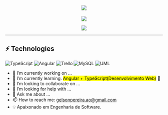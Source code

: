 <h1 align="center">
    <img src="https://readme-typing-svg.herokuapp.com/?font=Righteous&size=35&center=true&vCenter=true&width=500&height=70&duration=4000&lines=Hi+There!+👋;+I'm+Gelson+!;" />
</h1>

<div align="center">  



![](https://github-readme-stats.vercel.app/api?username=ggelsonpereira&theme=radical&hide_border=false&include_all_commits=false&count_private=false)<br/>

![](https://github-readme-stats.vercel.app/api/top-langs/?username=ggelsonpereira&theme=radical&hide_border=false&include_all_commits=false&count_private=false&layout=compact)

---



</div>

## ⚡ Technologies
![TypeScript](https://img.shields.io/badge/-TypeScript-007ACC?style=flat-square&logo=typescript&logoColor=white)
![Angular](https://img.shields.io/badge/-Angular-DD0031?style=flat-square&logo=angular)
![Trello](https://img.shields.io/badge/Notion-%23000000.svg?style=for-the-badge&logo=notion&logoColor=white) 
![MySQL](https://img.shields.io/badge/-MySQL-4479A1?style=flat-square&logo=mysql&logoColor=white)
![UML](https://img.shields.io/badge/UML-Modeling-blue)


   

- 🔭 I’m currently working on ...
- 🌱 I’m currently learning.   <mark> Angular + TypeScript(Desenvolvimento Web)</mark> 🚀
- 👯 I’m looking to collaborate on ...
- 🤔 I’m looking for help with ...
- 💬 Ask me about ...
- 📫 How to reach me: gelsonpereira.ao@gmail.com
- 💡 Apaixonado em Engenharia de Software.


 
